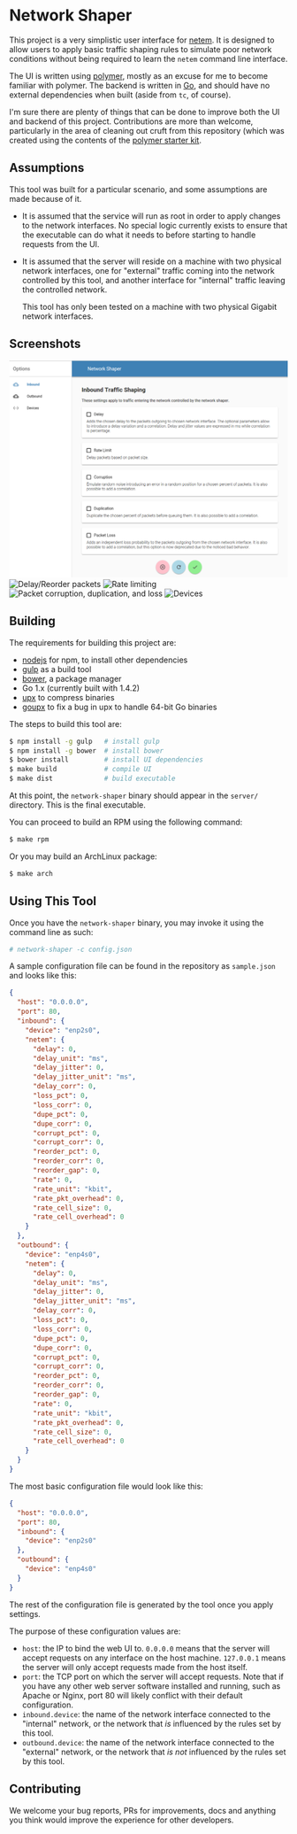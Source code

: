 Network Shaper
==============

This project is a very simplistic user interface for
[netem](http://www.linuxfoundation.org/collaborate/workgroups/networking/netem).
It is designed to allow users to apply basic traffic shaping rules to simulate
poor network conditions without being required to learn the ``netem`` command
line interface.

The UI is written using [polymer](https://www.polymer-project.org/1.0/), mostly
as an excuse for me to become familiar with polymer. The backend is written
in [Go](https://golang.org), and should have no external dependencies when
built (aside from ``tc``, of course).

I'm sure there are plenty of things that can be done to improve both the UI and
backend of this project. Contributions are more than welcome, particularly in
the area of cleaning out cruft from this repository (which was created using
the contents of the [polymer starter kit](https://github.com/PolymerElements/polymer-starter-kit/releases).

Assumptions
-----------

This tool was built for a particular scenario, and some assumptions are made
because of it.

* It is assumed that the service will run as root in order to apply changes to
  the network interfaces. No special logic currently exists to ensure that the
  executable can do what it needs to before starting to handle requests from
  the UI.
* It is assumed that the server will reside on a machine with two physical
  network interfaces, one for "external" traffic coming into the network
  controlled by this tool, and another interface for "internal" traffic leaving
  the controlled network.

  This tool has only been tested on a machine with two physical Gigabit network
  interfaces.

Screenshots
-----------

![All sections](screenshots/network-shaper-1.png?raw=true "All sections")
![Delay/Reorder packets](https://raw.githubusercontent.com/codekoala/network-shaper/develop/screenshots/network-shaper-2.png "Delay/Reorder packets")
![Rate limiting](https://raw.githubusercontent.com/codekoala/network-shaper/develop/screenshots/network-shaper-3.png "Rate limiting")
![Packet corruption, duplication, and loss](https://raw.githubusercontent.com/codekoala/network-shaper/develop/screenshots/network-shaper-4.png "Packet corruption, duplication, and loss")
![Devices](https://raw.githubusercontent.com/codekoala/network-shaper/develop/screenshots/network-shaper-5.png "Devices")

Building
--------

The requirements for building this project are:

* [nodejs](https://nodejs.org) for npm, to install other dependencies
* [gulp](http://gulpjs.com/) as a build tool
* [bower](http://bower.io/), a package manager
* Go 1.x (currently built with 1.4.2)
* [upx](http://upx.sourceforge.net/) to compress binaries
* [goupx](https://github.com/pwaller/goupx) to fix a bug in upx to handle
  64-bit Go binaries

The steps to build this tool are:

```sh
$ npm install -g gulp   # install gulp
$ npm install -g bower  # install bower
$ bower install         # install UI dependencies
$ make build            # compile UI
$ make dist             # build executable
```

At this point, the ``network-shaper`` binary should appear in the ``server/``
directory. This is the final executable.

You can proceed to build an RPM using the following command:

```sh
$ make rpm
```

Or you may build an ArchLinux package:

```sh
$ make arch
```

Using This Tool
---------------

Once you have the ``network-shaper`` binary, you may invoke it using the
command line as such:

```sh
# network-shaper -c config.json
```

A sample configuration file can be found in the repository as ``sample.json``
and looks like this:

```json
{
  "host": "0.0.0.0",
  "port": 80,
  "inbound": {
    "device": "enp2s0",
    "netem": {
      "delay": 0,
      "delay_unit": "ms",
      "delay_jitter": 0,
      "delay_jitter_unit": "ms",
      "delay_corr": 0,
      "loss_pct": 0,
      "loss_corr": 0,
      "dupe_pct": 0,
      "dupe_corr": 0,
      "corrupt_pct": 0,
      "corrupt_corr": 0,
      "reorder_pct": 0,
      "reorder_corr": 0,
      "reorder_gap": 0,
      "rate": 0,
      "rate_unit": "kbit",
      "rate_pkt_overhead": 0,
      "rate_cell_size": 0,
      "rate_cell_overhead": 0
    }
  },
  "outbound": {
    "device": "enp4s0",
    "netem": {
      "delay": 0,
      "delay_unit": "ms",
      "delay_jitter": 0,
      "delay_jitter_unit": "ms",
      "delay_corr": 0,
      "loss_pct": 0,
      "loss_corr": 0,
      "dupe_pct": 0,
      "dupe_corr": 0,
      "corrupt_pct": 0,
      "corrupt_corr": 0,
      "reorder_pct": 0,
      "reorder_corr": 0,
      "reorder_gap": 0,
      "rate": 0,
      "rate_unit": "kbit",
      "rate_pkt_overhead": 0,
      "rate_cell_size": 0,
      "rate_cell_overhead": 0
    }
  }
}
```

The most basic configuration file would look like this:

```json
{
  "host": "0.0.0.0",
  "port": 80,
  "inbound": {
    "device": "enp2s0"
  },
  "outbound": {
    "device": "enp4s0"
  }
}
```

The rest of the configuration file is generated by the tool once you apply
settings.

The purpose of these configuration values are:

* ``host``: the IP to bind the web UI to. ``0.0.0.0`` means that the server
  will accept requests on any interface on the host machine. ``127.0.0.1``
  means the server will only accept requests made from the host itself.
* ``port``: the TCP port on which the server will accept requests. Note that
  if you have any other web server software installed and running, such as
  Apache or Nginx, port 80 will likely conflict with their default
  configuration.
* ``inbound.device``: the name of the network interface connected to the
  "internal" network, or the network that *is* influenced by the rules set
  by this tool.
* ``outbound.device``: the name of the network interface connected to the
  "external" network, or the network that *is not* influenced by the rules set
  by this tool.

Contributing
------------

We welcome your bug reports, PRs for improvements, docs and anything you think
would improve the experience for other developers.
